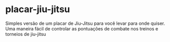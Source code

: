 placar-jiu-jitsu
================

Simples versão de um placar de Jiu-Jitsu para você levar para onde quiser. Uma maneira fácil de controlar as pontuações de combate nos treinos e torneios de jiu-jitsu